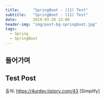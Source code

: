 ```yaml
---
title:      "SpringBoot - (11) Test"
subtitle:   "SpringBoot - (11) Test"
date:       2019-03-20 23:00
header-img: "img/post-bg-springboot.jpg"
tags:
  - Spring
  - SpringBoot
---
```


## 들어가며

## Test Post

출처: https://4urdev.tistory.com/43 [Simplify]